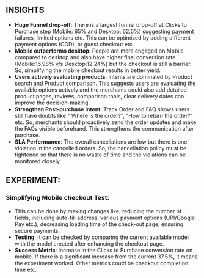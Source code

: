 ## INSIGHTS

* **Huge Funnel drop-off**: There is a largest funnel drop-off at Clicks to Purchase step (Mobile: 65% and Desktop: 62.5%) suggesting payment failures, limited options etc. This can be optimized by adding different payment options (COD), or guest checkout etc.
* **Mobile outperforms desktop**: People are more engaged on Mobile compared to desktop and also have higher final conversion rate (Mobile:16.98% v/s Desktop:12.24%) but the checkout is still a barrier. So, simplifying the mobile checkout results in better yield.
* **Users actively evaluating products**: Intents are dominated by Product search and Product comparison. This suggests users are evaluating the available options actively and the merchants could also add detailed product pages, reviews, comparison tools, clear delivery dates can improve the decision-making.
* **Strengthen Post-purchase Intent**: Track Order and FAQ shows users still have doubts like " Where is the order?", "How to return the order?" etc. So, merchants should proactively send the order updates and make the FAQs visible beforehand. This strengthens the communication after purchase.
* **SLA Performance**: The overall cancellations are low but there is one violation in the cancelled orders. So, the cancellation policy must be tightened so that there is no waste of time and the violations can be monitored closely.

## EXPERIMENT:

### Simplifying Mobile checkout Test: 
* This can be done by making changes like, reducing the number of fields, including auto-fill address, various payment options (UPI/Google Pay etc.), decreasing loading time of the check-out page, ensuring secure payments.
* **Testing**: It can be checked by comparing the current available model with the model created after enhancing the checkout page.
* **Success Metric**: Increase in the Clicks to Purchase conversion rate on mobile. If there is a significant increase from the current 37.5%, it means the experiment worked. Other metrics could be checkout completion time etc.


